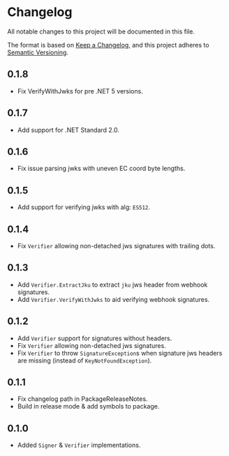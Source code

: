 # Changelog
All notable changes to this project will be documented in this file.

The format is based on [Keep a Changelog](https://keepachangelog.com/en/1.0.0/),
and this project adheres to [Semantic Versioning](https://semver.org/spec/v2.0.0.html).

## 0.1.8
* Fix VerifyWithJwks for pre .NET 5 versions.

## 0.1.7
* Add support for .NET Standard 2.0.

## 0.1.6
* Fix issue parsing jwks with uneven EC coord byte lengths.

## 0.1.5
* Add support for verifying jwks with alg: `ES512`.

## 0.1.4
* Fix `Verifier` allowing non-detached jws signatures with trailing dots.

## 0.1.3
* Add `Verifier.ExtractJku` to extract `jku` jws header from webhook signatures.
* Add `Verifier.VerifyWithJwks` to aid verifying webhook signatures.

## 0.1.2
* Add `Verifier` support for signatures without headers.
* Fix `Verifier` allowing non-detached jws signatures.
* Fix `Verifier` to throw `SignatureException`s when signature jws headers are missing
  (instead of `KeyNotFoundException`).

## 0.1.1
* Fix changelog path in PackageReleaseNotes.
* Build in release mode & add symbols to package.

## 0.1.0
* Added `Signer` & `Verifier` implementations.

